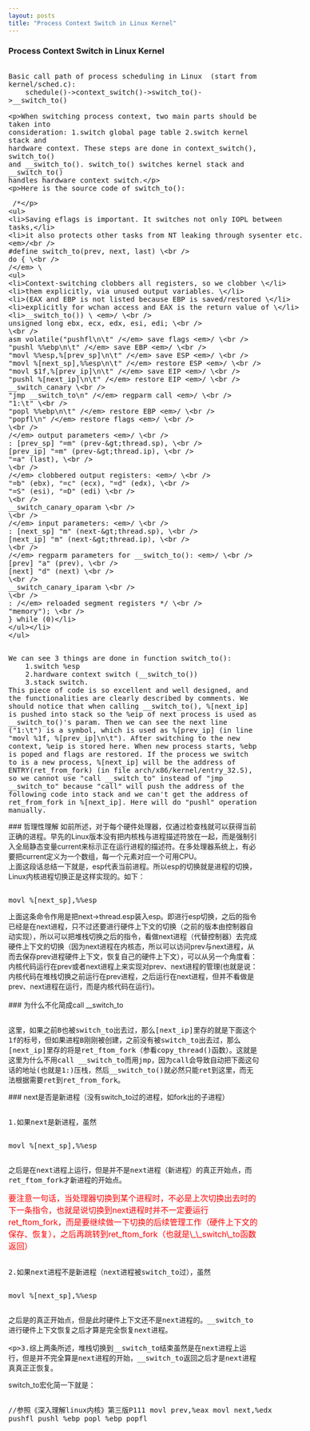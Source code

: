 ```yaml
---
layout: posts
title: "Process Context Switch in Linux Kernel"
---
```


### Process Context Switch in Linux Kernel
<xmp style="white-space: pre-wrap; word-wrap: break-word; font-size: 14px;">
Basic call path of process scheduling in Linux  (start from kernel/sched.c):
    schedule()->context_switch()->switch_to()->__switch_to()
 
When switching process context, two main parts should be taken into consideration:
	1.switch global page table 
	2.switch kernel stack and hardware context.
These steps are done in context_switch(), switch_to() and __switch_to(). switch_to() switches kernel stack and __switch_to() handles hardware context switch.
 
Here is the source code of switch_to():
</xmp>
<xmp class="prettyprint linenums">
/* 
* Saving eflags is important. It switches not only IOPL between tasks, 
* it also protects other tasks from NT leaking through sysenter etc. 
*/  
#define switch_to(prev, next, last)                    \  
do {                                    \  
    /*                                \ 
     * Context-switching clobbers all registers, so we clobber    \ 
     * them explicitly, via unused output variables.        \ 
     * (EAX and EBP is not listed because EBP is saved/restored    \ 
     * explicitly for wchan access and EAX is the return value of    \ 
     * __switch_to())                        \ 
     */                                \  
    unsigned long ebx, ecx, edx, esi, edi;                \  
                                    \  
    asm volatile("pushfl\n\t"        /* save    flags */    \  
             "pushl %%ebp\n\t"        /* save    EBP   */    \  
             "movl %%esp,%[prev_sp]\n\t"    /* save    ESP   */ \  
             "movl %[next_sp],%%esp\n\t"    /* restore ESP   */ \  
             "movl $1f,%[prev_ip]\n\t"    /* save    EIP   */    \  
             "pushl %[next_ip]\n\t"    /* restore EIP   */    \  
             __switch_canary                    \  
             "jmp __switch_to\n"    /* regparm call  */    \  
             "1:\t"                        \  
             "popl %%ebp\n\t"        /* restore EBP   */    \  
             "popfl\n"            /* restore flags */    \  
                                    \  
             /* output parameters */                \  
             : [prev_sp] "=m" (prev->thread.sp),        \  
               [prev_ip] "=m" (prev->thread.ip),        \  
               "=a" (last),                    \  
                                    \  
               /* clobbered output registers: */        \  
               "=b" (ebx), "=c" (ecx), "=d" (edx),        \  
               "=S" (esi), "=D" (edi)                \  
                                           \  
               __switch_canary_oparam                \  
                                    \  
               /* input parameters: */                \  
             : [next_sp]  "m" (next->thread.sp),        \  
               [next_ip]  "m" (next->thread.ip),        \  
                                           \  
               /* regparm parameters for __switch_to(): */    \  
               [prev]     "a" (prev),                \  
               [next]     "d" (next)                \  
                                    \  
               __switch_canary_iparam                \  
                                    \  
             : /* reloaded segment registers */            \  
            "memory");                    \  
} while (0)
</xmp>
<xmp style="white-space: pre-wrap; word-wrap: break-word; font-size: 14px;">
We can see 3 things are done in function switch_to(): 
	1.switch %esp
	2.hardware context switch (__switch_to())
	3.stack switch. 
This piece of code is so excellent and well designed, and the functionalities are clearly described by comments. We should notice that when calling __switch_to(), %[next_ip] is pushed into stack so the %eip of next process is used as __switch_to()'s param. Then we can see the next line ("1:\t") is a symbol, which is used as %[prev_ip] (in line "movl %1f, %[prev_ip]\n\t"). After switching to the new context, %eip is stored here. When new process starts, %ebp is poped and flags are restored. If the process we switch to is a new process, %[next_ip] will be the address of ENTRY(ret_from_fork) (in file arch/x86/kernel/entry_32.S), so we cannot use "call __switch_to" instead of "jmp __switch_to" because "call" will push the address of the following code into stack and we can't get the address of ret_from_fork in %[next_ip]. Here will do "pushl" operation manually.
</xmp>
### 哲理性理解
如前所述，对于每个硬件处理器，仅通过检查栈就可以获得当前正确的进程。早先的Linux版本没有把内核栈与进程描述符放在一起，而是强制引入全局静态变量current来标示正在运行进程的描述符。在多处理器系统上，有必要把current定义为一个数组，每一个元素对应一个可用CPU。<br>
上面这段话总结一下就是，esp代表当前进程。所以esp的切换就是进程的切换，Linux内核进程切换正是这样实现的。如下：<br>
<xmp class="prettyprint linenums">
movl %[next_sp],%%esp
</xmp>
上面这条命令作用是把next->thread.esp装入esp。即进行esp切换，之后的指令已经是在next进程，只不过还要进行硬件上下文的切换（之前的版本由控制器自动实现），所以可以把堆栈切换之后的指令，看做next进程（代替控制器）去完成硬件上下文的切换（因为next进程在内核态，所以可以访问prev与next进程，从而去保存prev进程硬件上下文，恢复自己的硬件上下文），可以从另一个角度看：内核代码运行在prev或者next进程上来实现对prev、next进程的管理(也就是说：内核代码在堆栈切换之前运行在prev进程，之后运行在next进程，但并不看做是prev、next进程在运行，而是内核代码在运行)。<br><br>
### 为什么不化简成call __switch_to
<xmp style="white-space: pre-wrap; word-wrap: break-word; font-size: 14px;">
这里，如果之前B也被switch_to出去过，那么[next_ip]里存的就是下面这个1f的标号，但如果进程B刚刚被创建，之前没有被switch_to出去过，那么[next_ip]里存的将是ret_ftom_fork（参看copy_thread()函数）。这就是这里为什么不用call __switch_to而用jmp，因为call会导致自动把下面这句话的地址(也就是1:)压栈，然后__switch_to()就必然只能ret到这里，而无法根据需要ret到ret_from_fork。
</xmp>
### next是否是新进程（没有switch_to过的进程，如fork出的子进程）
<xmp style="white-space: pre-wrap; word-wrap: break-word; font-size: 14px;">
1.如果next是新进程，虽然
</xmp>
<xmp class="prettyprint linenums">
movl %[next_sp],%%esp
</xmp>
<xmp style="white-space: pre-wrap; word-wrap: break-word; font-size: 14px;">
之后是在next进程上运行，但是并不是next进程（新进程）的真正开始点，而ret_ftom_fork才新进程的开始点。
</xmp>
<font color="red" size="3">要注意一句话，当处理器切换到某个进程时，不必是上次切换出去时的下一条指令，也就是说切换到next进程时并不一定要运行ret_ftom_fork，而是要继续做一下切换的后续管理工作（硬件上下文的保存、恢复），之后再跳转到ret_ftom_fork（也就是\_\_switch\_to函数返回）</font>
<xmp style="white-space: pre-wrap; word-wrap: break-word; font-size: 14px;">
2.如果next进程不是新进程（next进程被switch_to过），虽然
</xmp>
<xmp class="prettyprint linenums">
movl %[next_sp],%%esp
</xmp>
<xmp style="white-space: pre-wrap; word-wrap: break-word; font-size: 14px;">
之后是的真正开始点，但是此时硬件上下文还不是next进程的。__switch_to进行硬件上下文恢复之后才算是完全恢复next进程。

3.综上两条所述，堆栈切换到__switch_to结束虽然是在next进程上运行，但是并不完全算是next进程的开始，__switch_to返回之后才是next进程真真正正恢复。
</xmp>
switch_to宏化简一下就是：
<xmp class="prettyprint linenums">
	//参照《深入理解linux内核》第三版P111
	movl prev,%eax
	movl next,%edx
	pushfl
	pushl %ebp
	popl %ebp
	popfl
</xmp>
